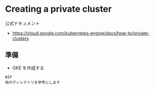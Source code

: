 # Creating a private cluster

公式ドキュメント

+ https://cloud.google.com/kubernetes-engine/docs/how-to/private-clusters

## 準備

+ GKE を作成する

```
WIP
他のディレクトリを参考にします
```

